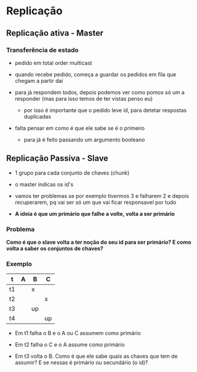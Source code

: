 # Replicação

## Replicação ativa - Master

### Transferência de estado

- pedido em total order multicast

- quando recebe pedido, começa a guardar os pedidos em fila que chegam a partir daí

- para já respondem todos, depois podemos ver como pomos só um a responder (mas para isso temos de ter vistas penso eu)
    - por isso é importante que o pedido leve id, para detetar respostas duplicadas

- falta pensar em como é que ele sabe se é o primeiro
    - para já é feito passando um argumento booleano

## Replicação Passiva - Slave

- 1 grupo para cada conjunto de chaves (chunk)

- o master indicas os id's

- vamos ter problemas se por exemplo tivermos 3 e falharem 2 e depois recuperarem, pq vai ser só um que vai ficar responsavel por tudo

- **A ideia é que um primário que falhe a volte, volta a ser primário**

### Problema

**Como é que o slave volta a ter noção do seu id para ser primário? E como volta a saber os conjuntos de chaves?**

### Exemplo

| t  | A | B  | C  |
|----|---|----|----|
| t1 |   | x  |    |
| t2 |   |    | x  |
| t3 |   | up |    |
| t4 |   |    | up |

- Em t1 falha o B e o A ou C assumem como primário

- Em t2 falha o C e o A assume como primário

- Em t3 volta o B. Como é que ele sabe quais as chaves que tem de assumir? E se nessas é primário ou secundário (o id)?